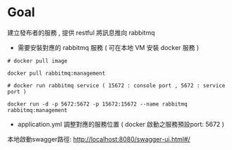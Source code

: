 # Goal

建立發布者的服務 , 提供 restful 將訊息推向 rabbitmq

- 需要安裝對應的 rabbitmq 服務 ( 可在本地 VM 安裝 docker 服務 )

```
# docker pull image

docker pull rabbitmq:management

# docker run rabbitmq service ( 15672 : console port , 5672 : service port )

docker run -d -p 5672:5672 -p 15672:15672 --name rabbitmq rabbitmq:management

```

- application.yml 調整對應的服務位置 ( docker 啟動之服務預設port: 5672 )

本地啟動swagger路徑: [http://localhost:8080/swagger-ui.html#/](http://localhost:8080/swagger-ui.html#/)
